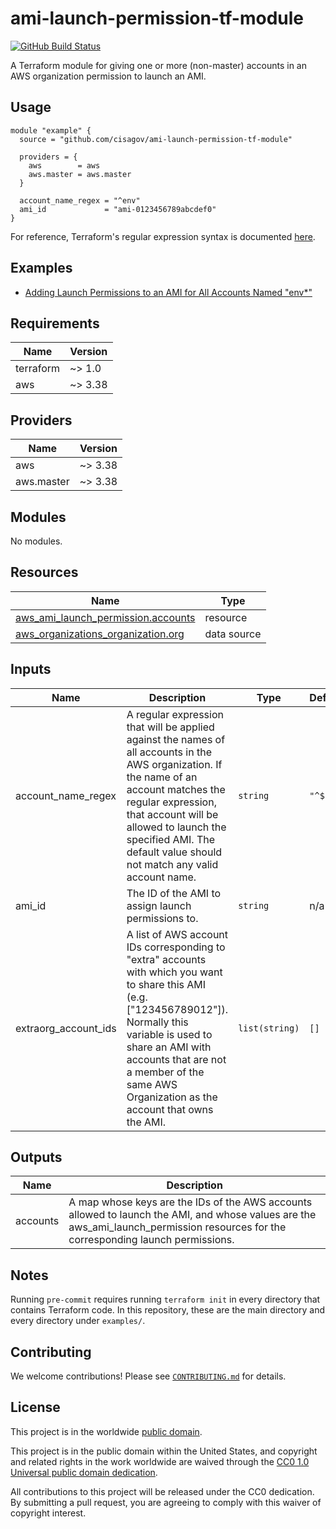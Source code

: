 # ami-launch-permission-tf-module #

[![GitHub Build Status](https://github.com/cisagov/ami-launch-permission-tf-module/workflows/build/badge.svg)](https://github.com/cisagov/ami-launch-permission-tf-module/actions)

A Terraform module for giving one or more (non-master) accounts in an AWS
organization permission to launch an AMI.

## Usage ##

```hcl
module "example" {
  source = "github.com/cisagov/ami-launch-permission-tf-module"

  providers = {
    aws        = aws
    aws.master = aws.master
  }

  account_name_regex = "^env"
  ami_id             = "ami-0123456789abcdef0"
}
```

For reference, Terraform's regular expression syntax is documented
[here](https://www.terraform.io/docs/configuration/functions/regex.html).

## Examples ##

- [Adding Launch Permissions to an AMI for All Accounts Named "env*"](https://github.com/cisagov/ami-launch-permission-tf-module/tree/develop/examples/account_names_starting_with_env)

## Requirements ##

| Name | Version |
|------|---------|
| terraform | ~> 1.0 |
| aws | ~> 3.38 |

## Providers ##

| Name | Version |
|------|---------|
| aws | ~> 3.38 |
| aws.master | ~> 3.38 |

## Modules ##

No modules.

## Resources ##

| Name | Type |
|------|------|
| [aws_ami_launch_permission.accounts](https://registry.terraform.io/providers/hashicorp/aws/latest/docs/resources/ami_launch_permission) | resource |
| [aws_organizations_organization.org](https://registry.terraform.io/providers/hashicorp/aws/latest/docs/data-sources/organizations_organization) | data source |

## Inputs ##

| Name | Description | Type | Default | Required |
|------|-------------|------|---------|:--------:|
| account\_name\_regex | A regular expression that will be applied against the names of all accounts in the AWS organization.  If the name of an account matches the regular expression, that account will be allowed to launch the specified AMI.  The default value should not match any valid account name. | `string` | `"^$"` | no |
| ami\_id | The ID of the AMI to assign launch permissions to. | `string` | n/a | yes |
| extraorg\_account\_ids | A list of AWS account IDs corresponding to "extra" accounts with which you want to share this AMI (e.g. ["123456789012"]).  Normally this variable is used to share an AMI with accounts that are not a member of the same AWS Organization as the account that owns the AMI. | `list(string)` | `[]` | no |

## Outputs ##

| Name | Description |
|------|-------------|
| accounts | A map whose keys are the IDs of the AWS accounts allowed to launch the AMI, and whose values are the aws\_ami\_launch\_permission resources for the corresponding launch permissions. |

## Notes ##

Running `pre-commit` requires running `terraform init` in every directory that
contains Terraform code. In this repository, these are the main directory and
every directory under `examples/`.

## Contributing ##

We welcome contributions!  Please see [`CONTRIBUTING.md`](CONTRIBUTING.md) for
details.

## License ##

This project is in the worldwide [public domain](LICENSE).

This project is in the public domain within the United States, and
copyright and related rights in the work worldwide are waived through
the [CC0 1.0 Universal public domain
dedication](https://creativecommons.org/publicdomain/zero/1.0/).

All contributions to this project will be released under the CC0
dedication. By submitting a pull request, you are agreeing to comply
with this waiver of copyright interest.

